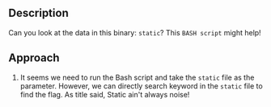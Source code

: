 ## Description
Can you look at the data in this binary: `static`? This `BASH script` might help!

## Approach
1. It seems we need to run the Bash script and take the `static` file as the parameter. However, we can directly search keyword in the `static` file to find the flag. As title said, Static ain't always noise!
